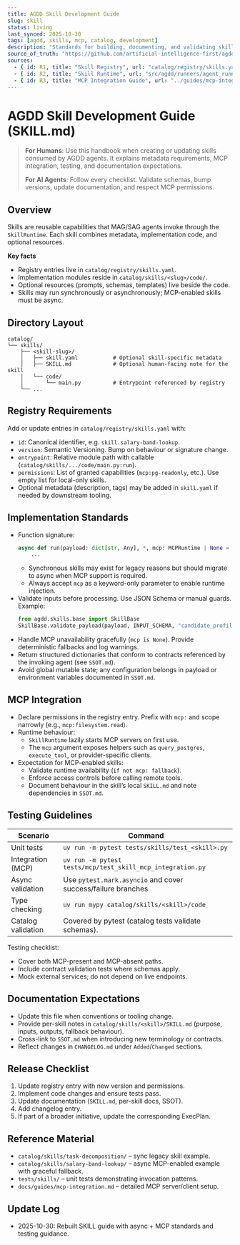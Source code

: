 ```yaml
---
title: AGDD Skill Development Guide
slug: skill
status: living
last_synced: 2025-10-30
tags: [agdd, skills, mcp, catalog, development]
description: "Standards for building, documenting, and validating skills in the AG-Driven Development framework."
source_of_truth: "https://github.com/artificial-intelligence-first/agdd"
sources:
  - { id: R1, title: "Skill Registry", url: "catalog/registry/skills.yaml", accessed: "2025-10-30" }
  - { id: R2, title: "Skill Runtime", url: "src/agdd/runners/agent_runner.py", accessed: "2025-10-30" }
  - { id: R3, title: "MCP Integration Guide", url: "../guides/mcp-integration.md", accessed: "2025-10-30" }
---
```


# AGDD Skill Development Guide (SKILL.md)

> **For Humans**: Use this handbook when creating or updating skills consumed by AGDD agents. It explains metadata requirements, MCP integration, testing, and documentation expectations.
>
> **For AI Agents**: Follow every checklist. Validate schemas, bump versions, update documentation, and respect MCP permissions.

## Overview

Skills are reusable capabilities that MAG/SAG agents invoke through the `SkillRuntime`. Each skill combines metadata, implementation code, and optional resources.

**Key facts**
- Registry entries live in `catalog/registry/skills.yaml`.
- Implementation modules reside in `catalog/skills/<slug>/code/`.
- Optional resources (prompts, schemas, templates) live beside the code.
- Skills may run synchronously or asynchronously; MCP-enabled skills must be async.

## Directory Layout

```
catalog/
└── skills/
    ├── <skill-slug>/
    │   ├── skill.yaml           # Optional skill-specific metadata
    │   ├── SKILL.md             # Optional human-facing note for the skill
    │   └── code/
    │       └── main.py          # Entrypoint referenced by registry
    └── ...
```

## Registry Requirements

Add or update entries in `catalog/registry/skills.yaml` with:

- `id`: Canonical identifier, e.g. `skill.salary-band-lookup`.
- `version`: Semantic Versioning. Bump on behaviour or signature change.
- `entrypoint`: Relative module path with callable (`catalog/skills/.../code/main.py:run`).
- `permissions`: List of granted capabilities (`mcp:pg-readonly`, etc.). Use empty list for local-only skills.
- Optional metadata (description, tags) may be added in `skill.yaml` if needed by downstream tooling.

## Implementation Standards

- Function signature:
  ```python
  async def run(payload: dict[str, Any], *, mcp: MCPRuntime | None = None) -> dict[str, Any]:
      ...
  ```
  - Synchronous skills may exist for legacy reasons but should migrate to async when MCP support is required.
  - Always accept `mcp` as a keyword-only parameter to enable runtime injection.
- Validate inputs before processing. Use JSON Schema or manual guards. Example:
  ```python
  from agdd.skills.base import SkillBase
  SkillBase.validate_payload(payload, INPUT_SCHEMA, "candidate_profile")
  ```
- Handle MCP unavailability gracefully (`mcp is None`). Provide deterministic fallbacks and log warnings.
- Return structured dictionaries that conform to contracts referenced by the invoking agent (see `SSOT.md`).
- Avoid global mutable state; any configuration belongs in payload or environment variables documented in `SSOT.md`.

## MCP Integration

- Declare permissions in the registry entry. Prefix with `mcp:` and scope narrowly (e.g., `mcp:filesystem.read`).
- Runtime behaviour:
  - `SkillRuntime` lazily starts MCP servers on first use.
  - The `mcp` argument exposes helpers such as `query_postgres`, `execute_tool`, or provider-specific clients.
- Expectation for MCP-enabled skills:
  - Validate runtime availability (`if not mcp: fallback`).
  - Enforce access controls before calling remote tools.
  - Document behaviour in the skill’s local `SKILL.md` and note dependencies in `SSOT.md`.

## Testing Guidelines

| Scenario | Command |
|----------|---------|
| Unit tests | `uv run -m pytest tests/skills/test_<skill>.py` |
| Integration (MCP) | `uv run -m pytest tests/mcp/test_skill_mcp_integration.py` |
| Async validation | Use `pytest.mark.asyncio` and cover success/failure branches |
| Type checking | `uv run mypy catalog/skills/<skill>/code` |
| Catalog validation | Covered by pytest (catalog tests validate schemas). |

Testing checklist:
- Cover both MCP-present and MCP-absent paths.
- Include contract validation tests where schemas apply.
- Mock external services; do not depend on live endpoints.

## Documentation Expectations

- Update this file when conventions or tooling change.
- Provide per-skill notes in `catalog/skills/<skill>/SKILL.md` (purpose, inputs, outputs, fallback behaviour).
- Cross-link to `SSOT.md` when introducing new terminology or contracts.
- Reflect changes in `CHANGELOG.md` under `Added`/`Changed` sections.

## Release Checklist

1. Update registry entry with new version and permissions.
2. Implement code changes and ensure tests pass.
3. Update documentation (`SKILL.md`, per-skill docs, SSOT).
4. Add changelog entry.
5. If part of a broader initiative, update the corresponding ExecPlan.

## Reference Material

- `catalog/skills/task-decomposition/` – sync legacy skill example.
- `catalog/skills/salary-band-lookup/` – async MCP-enabled example with graceful fallback.
- `tests/skills/` – unit tests demonstrating invocation patterns.
- `docs/guides/mcp-integration.md` – detailed MCP server/client setup.

## Update Log

- 2025-10-30: Rebuilt SKILL guide with async + MCP standards and testing guidance.
